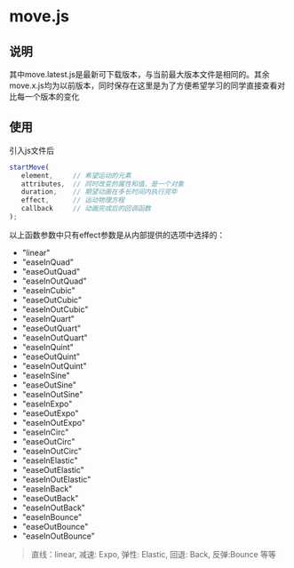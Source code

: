 # move.js

## 说明
其中move.latest.js是最新可下载版本，与当前最大版本文件是相同的。其余move.x.js均为以前版本，同时保存在这里是为了方便希望学习的同学直接查看对比每一个版本的变化

## 使用
引入js文件后
```js
startMove(
   element,     // 希望运动的元素
   attributes,  // 同时改变的属性和值，是一个对象
   duration,    // 期望动画在多长时间内执行完毕
   effect,      // 运动物理方程
   callback     // 动画完成后的回调函数
);
```
以上函数参数中只有effect参数是从内部提供的选项中选择的：
- "linear"
- "easeInQuad"
- "easeOutQuad"
- "easeInOutQuad"
- "easeInCubic"
- "easeOutCubic"
- "easeInOutCubic"
- "easeInQuart"
- "easeOutQuart"
- "easeInOutQuart"
- "easeInQuint"
- "easeOutQuint"
- "easeInOutQuint"
- "easeInSine"
- "easeOutSine"
- "easeInOutSine"
- "easeInExpo"
- "easeOutExpo"
- "easeInOutExpo"
- "easeInCirc"
- "easeOutCirc"
- "easeInOutCirc"
- "easeInElastic"
- "easeOutElastic"
- "easeInOutElastic"
- "easeInBack"
- "easeOutBack"
- "easeInOutBack"
- "easeInBounce"
- "easeOutBounce"
- "easeInOutBounce"
> 直线：linear,
减速: Expo,
弹性: Elastic,
回退: Back,
反弹:Bounce 等等